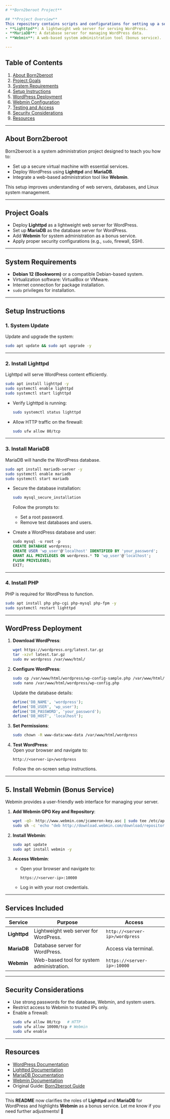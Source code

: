 ```yaml
---
# **Born2beroot Project**

## **Project Overview**
This repository contains scripts and configurations for setting up a secure and functional Debian-based virtual machine for server management. The project includes services that support WordPress and a bonus service for easier system administration:
- **Lighttpd**: A lightweight web server for serving WordPress.  
- **MariaDB**: A database server for managing WordPress data.  
- **Webmin**: A web-based system administration tool (bonus service).  

---
```


## **Table of Contents**
1. [About Born2beroot](#about-born2beroot)  
2. [Project Goals](#project-goals)  
3. [System Requirements](#system-requirements)  
4. [Setup Instructions](#setup-instructions)  
5. [WordPress Deployment](#wordpress-deployment)  
6. [Webmin Configuration](#webmin-configuration)  
7. [Testing and Access](#testing-and-access)  
8. [Security Considerations](#security-considerations)  
9. [Resources](#resources)  

---

## **About Born2beroot**
Born2beroot is a system administration project designed to teach you how to:
- Set up a secure virtual machine with essential services.  
- Deploy WordPress using **Lighttpd** and **MariaDB**.  
- Integrate a web-based administration tool like **Webmin**.  

This setup improves understanding of web servers, databases, and Linux system management.

---

## **Project Goals**
- Deploy **Lighttpd** as a lightweight web server for WordPress.  
- Set up **MariaDB** as the database server for WordPress.  
- Add **Webmin** for system administration as a bonus service.  
- Apply proper security configurations (e.g., `sudo`, firewall, SSH).

---

## **System Requirements**
- **Debian 12 (Bookworm)** or a compatible Debian-based system.  
- Virtualization software: VirtualBox or VMware.  
- Internet connection for package installation.  
- `sudo` privileges for installation.

---

## **Setup Instructions**

### **1. System Update**
Update and upgrade the system:  
```bash
sudo apt update && sudo apt upgrade -y
```

---

### **2. Install Lighttpd**
Lighttpd will serve WordPress content efficiently.  
```bash
sudo apt install lighttpd -y
sudo systemctl enable lighttpd
sudo systemctl start lighttpd
```
- Verify Lighttpd is running:  
   ```bash
   sudo systemctl status lighttpd
   ```
- Allow HTTP traffic on the firewall:  
   ```bash
   sudo ufw allow 80/tcp
   ```

---

### **3. Install MariaDB**
MariaDB will handle the WordPress database.  
```bash
sudo apt install mariadb-server -y
sudo systemctl enable mariadb
sudo systemctl start mariadb
```

- Secure the database installation:  
   ```bash
   sudo mysql_secure_installation
   ```
   Follow the prompts to:
   - Set a root password.  
   - Remove test databases and users.  

- Create a WordPress database and user:  
   ```sql
   sudo mysql -u root -p
   CREATE DATABASE wordpress;
   CREATE USER 'wp_user'@'localhost' IDENTIFIED BY 'your_password';
   GRANT ALL PRIVILEGES ON wordpress.* TO 'wp_user'@'localhost';
   FLUSH PRIVILEGES;
   EXIT;
   ```

---

### **4. Install PHP**
PHP is required for WordPress to function.  
```bash
sudo apt install php php-cgi php-mysql php-fpm -y
sudo systemctl restart lighttpd
```

---

## **WordPress Deployment**

1. **Download WordPress**:  
   ```bash
   wget https://wordpress.org/latest.tar.gz
   tar -xzvf latest.tar.gz
   sudo mv wordpress /var/www/html/
   ```

2. **Configure WordPress**:  
   ```bash
   sudo cp /var/www/html/wordpress/wp-config-sample.php /var/www/html/wordpress/wp-config.php
   sudo nano /var/www/html/wordpress/wp-config.php
   ```
   Update the database details:  
   ```php
   define('DB_NAME', 'wordpress');
   define('DB_USER', 'wp_user');
   define('DB_PASSWORD', 'your_password');
   define('DB_HOST', 'localhost');
   ```

3. **Set Permissions**:  
   ```bash
   sudo chown -R www-data:www-data /var/www/html/wordpress
   ```

4. **Test WordPress**:  
   Open your browser and navigate to:  
   ```
   http://<server-ip>/wordpress
   ```
   Follow the on-screen setup instructions.

---

## **5. Install Webmin (Bonus Service)**
Webmin provides a user-friendly web interface for managing your server.

1. **Add Webmin GPG Key and Repository**:  
   ```bash
   wget -qO- http://www.webmin.com/jcameron-key.asc | sudo tee /etc/apt/trusted.gpg.d/webmin.asc
   sudo sh -c 'echo "deb http://download.webmin.com/download/repository sarge contrib" > /etc/apt/sources.list.d/webmin.list'
   ```

2. **Install Webmin**:  
   ```bash
   sudo apt update
   sudo apt install webmin -y
   ```

3. **Access Webmin**:  
   - Open your browser and navigate to:  
     ```
     https://<server-ip>:10000
     ```
   - Log in with your root credentials.

---

## **Services Included**

| **Service**       | **Purpose**                                  | **Access**                  |
|--------------------|----------------------------------------------|-----------------------------|
| **Lighttpd**       | Lightweight web server for WordPress.        | `http://<server-ip>/wordpress` |
| **MariaDB**        | Database server for WordPress.               | Access via terminal.        |
| **Webmin**         | Web-based tool for system administration.    | `https://<server-ip>:10000` |

---

## **Security Considerations**
- Use strong passwords for the database, Webmin, and system users.  
- Restrict access to Webmin to trusted IPs only.  
- Enable a firewall:  
   ```bash
   sudo ufw allow 80/tcp   # HTTP
   sudo ufw allow 10000/tcp # Webmin
   sudo ufw enable
   ```

---

## **Resources**
- [WordPress Documentation](https://wordpress.org/documentation/)  
- [Lighttpd Documentation](https://redmine.lighttpd.net/)  
- [MariaDB Documentation](https://mariadb.org/documentation/)  
- [Webmin Documentation](http://www.webmin.com/docs.html)  
- Original Guide: [Born2beroot Guide](https://baigal.medium.com/born2beroot-e6e26dfb50ac)  

---


This **README** now clarifies the roles of **Lighttpd** and **MariaDB** for WordPress and highlights **Webmin** as a bonus service. Let me know if you need further adjustments! 🚀
